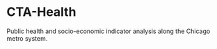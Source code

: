# CTA-Health
Public health and socio-economic indicator analysis along the Chicago metro system. 
 
